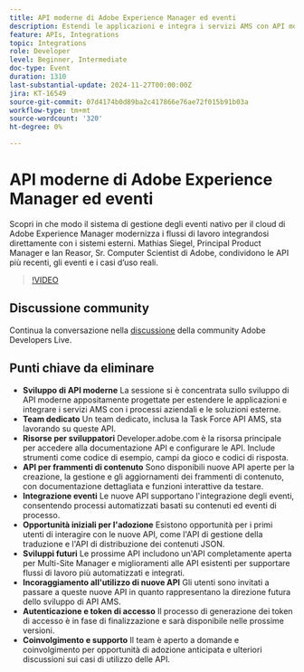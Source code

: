 ```yaml
---
title: API moderne di Adobe Experience Manager ed eventi
description: Estendi le applicazioni e integra i servizi AMS con API moderne, supportate da un team dedicato e risorse complete su developer.adobe.com, con nuove API per frammenti di contenuto, integrazione di eventi e opportunità per i primi utenti.
feature: APIs, Integrations
topic: Integrations
role: Developer
level: Beginner, Intermediate
doc-type: Event
duration: 1310
last-substantial-update: 2024-11-27T00:00:00Z
jira: KT-16549
source-git-commit: 07d4174b0d89ba2c417866e76ae72f015b91b03a
workflow-type: tm+mt
source-wordcount: '320'
ht-degree: 0%

---
```



# API moderne di Adobe Experience Manager ed eventi

Scopri in che modo il sistema di gestione degli eventi nativo per il cloud di Adobe Experience Manager modernizza i flussi di lavoro integrandosi direttamente con i sistemi esterni. Mathias Siegel, Principal Product Manager e Ian Reasor, Sr. Computer Scientist di Adobe, condividono le API più recenti, gli eventi e i casi d’uso reali.


>[!VIDEO](https://video.tv.adobe.com/v/3440203/?learn=on&enablevpops)

## Discussione community

Continua la conversazione nella [discussione](https://adobe.ly/3YMhKU9) della community Adobe Developers Live.

## Punti chiave da eliminare

* **Sviluppo di API moderne** La sessione si è concentrata sullo sviluppo di API moderne appositamente progettate per estendere le applicazioni e integrare i servizi AMS con i processi aziendali e le soluzioni esterne.
* **Team dedicato** Un team dedicato, inclusa la Task Force API AMS, sta lavorando su queste API.
* **Risorse per sviluppatori** Developer.adobe.com è la risorsa principale per accedere alla documentazione API e configurare le API. Include strumenti come codice di esempio, campi da gioco e codici di risposta.
* **API per frammenti di contenuto** Sono disponibili nuove API aperte per la creazione, la gestione e gli aggiornamenti dei frammenti di contenuto, con documentazione dettagliata e funzioni interattive da testare.
* **Integrazione eventi** Le nuove API supportano l&#39;integrazione degli eventi, consentendo processi automatizzati basati su contenuti ed eventi di processo.
* **Opportunità iniziali per l&#39;adozione** Esistono opportunità per i primi utenti di interagire con le nuove API, come l&#39;API di gestione della traduzione e l&#39;API di distribuzione dei contenuti JSON.
* **Sviluppi futuri** Le prossime API includono un&#39;API completamente aperta per Multi-Site Manager e miglioramenti alle API esistenti per supportare flussi di lavoro più automatizzati e integrati.
* **Incoraggiamento all&#39;utilizzo di nuove API** Gli utenti sono invitati a passare a queste nuove API in quanto rappresentano la direzione futura dello sviluppo di API AMS.
* **Autenticazione e token di accesso** Il processo di generazione dei token di accesso è in fase di finalizzazione e sarà disponibile nelle prossime versioni.
* **Coinvolgimento e supporto** Il team è aperto a domande e coinvolgimento per opportunità di adozione anticipata e ulteriori discussioni sui casi di utilizzo delle API.

